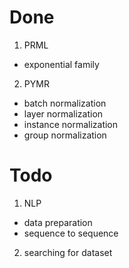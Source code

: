 # Done

1. PRML
- exponential family

2. PYMR
- batch normalization
- layer normalization
- instance normalization
- group normalization

# Todo

1. NLP
- data preparation
- sequence to sequence

2. searching for dataset 


